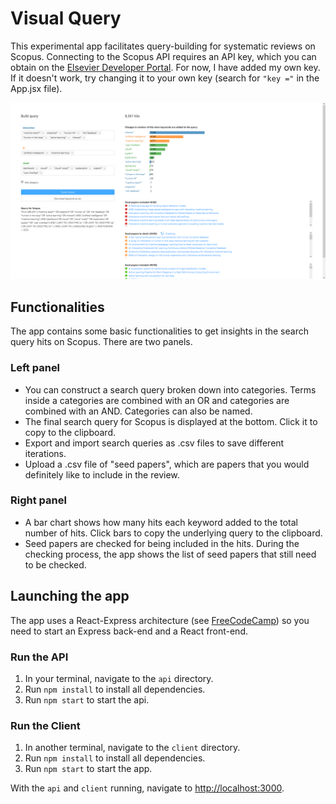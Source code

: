 # Visual Query
This experimental app facilitates query-building for systematic reviews on Scopus. Connecting to the Scopus API requires an API key, which you can obtain on the [Elsevier Developer Portal](https://api.elsevier.com). For now, I have added my own key. If it doesn't work, try changing it to your own key (search for `"key ="` in the App.jsx file).

![Screenshot of the VisualQuery interface](/screenshotVisualQuery.png)

## Functionalities
The app contains some basic functionalities to get insights in the search query hits on Scopus. There are two panels.

### Left panel
* You can construct a search query broken down into categories. Terms inside a categories are combined with an OR and categories are combined with an AND. Categories can also be named.
* The final search query for Scopus is displayed at the bottom. Click it to copy to the clipboard.
* Export and import search queries as .csv files to save different iterations.
* Upload a .csv file of "seed papers", which are papers that you would definitely like to include in the review.

### Right panel
* A bar chart shows how many hits each keyword added to the total number of hits. Click bars to copy the underlying query to the clipboard.
* Seed papers are checked for being included in the hits. During the checking process, the app shows the list of seed papers that still need to be checked.


## Launching the app
The app uses a React-Express architecture (see [FreeCodeCamp](https://www.freecodecamp.org/news/create-a-react-frontend-a-node-express-backend-and-connect-them-together-c5798926047c/)) so you need to start an Express back-end and a React front-end.

### Run the API
1. In your terminal, navigate to the `api` directory.
2. Run `npm install` to install all dependencies.
3. Run `npm start` to start the api.

### Run the Client
1. In another terminal, navigate to the `client` directory.
2. Run `npm install` to install all dependencies.
3. Run `npm start` to start the app.

With the `api` and `client` running, navigate to [http://localhost:3000](http://localhost:3000).
